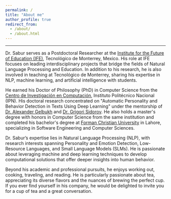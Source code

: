 ```yaml
---
permalink: /
title: "About me"
author_profile: true
redirect_from: 
  - /about/
  - /about.html
---
```


---
Dr. Sabur serves as a Postdoctoral Researcher at the [Institute for the Future of Education (IFE)](https://tec.mx/en/ife), Tecnológico de Monterrey, Mexico. His role at IFE focuses on leading interdisciplinary projects that bridge the fields of Natural Language Processing and Education. In addition to his research, he is also involved in teaching at Tecnológico de Monterrey, sharing his expertise in NLP, machine learning, and artificial intelligence with students.

He earned his Doctor of Philosophy (PhD) in Computer Science from the [Centro de Investigación en Computación](http://www.cic.ipn.mx/index.php/es/), Instituto Politécnico Nacional (IPN). His doctoral research concentrated on "Automatic Personality and Behavior Detection in Texts Using Deep Learning" under the mentorship of [Dr. Alexander Gelbukh](https://www.gelbukh.com/) and [Dr. Grigori Sidorov](http://www.cic.ipn.mx/~sidorov/). He also holds a master's degree with honors in Computer Science from the same institution and completed his bachelor's degree at [Forman Christian University](https://www.fccollege.edu.pk/) in Lahore, specializing in Software Engineering and Computer Sciences.

Dr. Sabur’s expertise lies in Natural Language Processing (NLP), with research interests spanning Personality and Emotion Detection, Low-Resource Languages, and Small Language Models (SLMs). He is passionate about leveraging machine and deep learning techniques to develop computational solutions that offer deeper insights into human behavior.

Beyond his academic and professional pursuits, he enjoys working out, cooking, traveling, and reading. He is particularly passionate about tea, appreciating its diverse flavors and the nuances of brewing the perfect cup. If you ever find yourself in his company, he would be delighted to invite you for a cup of tea and a great conversation.


